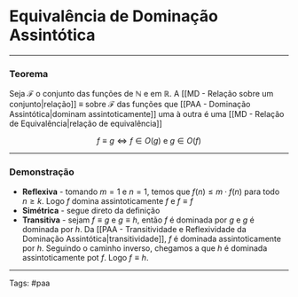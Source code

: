 
# Equivalência de Dominação Assintótica

---

### Teorema

Seja $\mathcal{F}$ o conjunto das funções de $\mathbb{N}$ e em $\mathbb{R}$. A [[MD - Relação sobre um conjunto|relação]] $\equiv$ sobre $\mathcal{F}$ das funções que [[PAA - Dominação Assintótica|dominam assintoticamente]] uma à outra é uma [[MD - Relação de Equivalência|relação de equivalência]]

$$
 f \equiv g \iff f \in O(g) \text{ e } g \in O(f)
$$

---

### Demonstração

- **Reflexiva** - tomando $m=1$ e $n=1$, temos que $f(n) \leq m \cdot f(n)$ para todo $n \geq k$. Logo $f$ domina assintoticamente $f$ e $f \equiv f$
- **Simétrica** - segue direto da definição
- **Transitiva** - sejam $f \equiv g$ e $g \equiv h$, então $f$ é dominada por $g$ e $g$ é dominada por $h$. Da [[PAA - Transitividade e Reflexividade da Dominação Assintótica|transitividade]], $f$ é dominada assintoticamente por $h$. Seguindo o caminho inverso, chegamos a que $h$ é dominada assintoticamente pot $f$. Logo $f \equiv h$.


---

Tags: #paa

